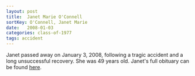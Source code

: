 ```yaml
---
layout: post
title:  Janet Marie O'Connell
sortKey: O'Connell, Janet Marie
date:   2008-01-03
categories: class-of-1977
tags: accident
---
```

Janet passed away on January 3, 2008, following a tragic accident and a long unsuccessful recovery. She was 49 years old. Janet's full obituary can be found [here](http://tinyurl.com/n4qe3kg).

